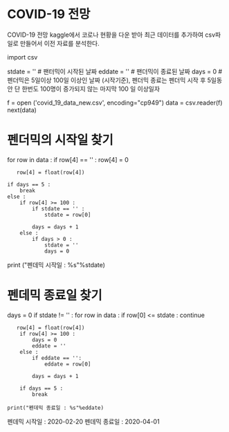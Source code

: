 # COVID-19 전망
COVID-19 전망
kaggle에서 코로나 현황을 다운 받아 최근 데이터를 추가하여 csv파일로 만들어서 이전 자료를 분석한다.

import csv


stdate = ''  # 팬터믹이 시작된 날짜
eddate = ''  # 팬더믹이 종료된 날짜 
days   = 0   # 펜더믹은 5일이상 100일 이상인 날짜 (시작기준), 펜더믹 종료는 펜더믹 시작 후 5일동안 단 한번도 100명이 증가되지 않는 마지막 100 일 이상일자 


f = open ('covid_19_data_new.csv', encoding="cp949")
data = csv.reader(f) 
next(data)

# 펜더믹의 시작일 찾기 
for row in data :
    if row[4] == '' :
        row[4] = 0
       
       row[4] = float(row[4])
    
    if days == 5 : 
        break
    else : 
        if row[4] >= 100 :  
            if stdate == '' :
                stdate = row[0] 
            
            days = days + 1
        else :
            if days > 0 :
                stdate = ''
                days = 0

print ("펜데믹 시작일 : %s"%stdate)        

# 펜데믹 종료일 찾기 
days = 0
if stdate  != '' :
    for row in data :
        if row[0] <= stdate :
            continue
       
       
       row[4] = float(row[4])
        if row[4] >= 100 :
            days = 0
            eddate = ''
        else :
            if eddate == '':
                eddate = row[0]
                
            days = days + 1
        
        if days == 5 : 
            break
            
    print("펜데믹 종료일 : %s"%eddate)
        
        
        
    
펜데믹 시작일 : 2020-02-20
펜데믹 종료일 : 2020-04-01
 

